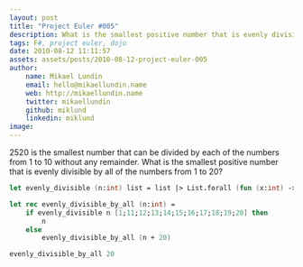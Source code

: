 ```yaml
---
layout: post
title: "Project Euler #005"
description: What is the smallest positive number that is evenly divisible by all of the numbers from 1 to 20?
tags: F#, project euler, dojo
date: 2010-08-12 11:11:57
assets: assets/posts/2010-08-12-project-euler-005
author:
    name: Mikael Lundin
    email: hello@mikaellundin.name
    web: http://mikaellundin.name
    twitter: mikaellundin
    github: miklund
    linkedin: miklund
image: 
---
```


2520 is the smallest number that can be divided by each of the numbers from 1 to 10 without any remainder.  What is the smallest positive number that is evenly divisible by all of the numbers from 1 to 20?

```fsharp
let evenly_divisible (n:int) list = list |> List.forall (fun (x:int) -> n % x = 0)

let rec evenly_divisible_by_all (n:int) =
    if evenly_divisible n [1;11;12;13;14;15;16;17;18;19;20] then
        n
    else
        evenly_divisible_by_all (n + 20)

evenly_divisible_by_all 20
```
